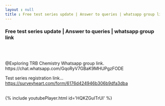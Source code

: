 ```yaml
---
layout : null
title : Free test series update | Answer to queries | whatsapp group link
---
```

<h3>Free test series update | Answer to queries | whatsapp group link</h3><br>
<br><p>@Exploring TRB Chemistry 
Whatsapp group link.
https://chat.whatsapp.com/GqoRyV7GBaK9MHUPgzFODE


Test series registration link...
https://surveyheart.com/form/6176d424946b306b9dfa3dba</p><br>
{% include youtubePlayer.html id='HQKZGuITrUI' %}<br>